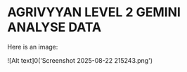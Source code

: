 
# AGRIVYYAN LEVEL 2 GEMINI ANALYSE DATA 

Here is an image:

![Alt text]0('Screenshot 2025-08-22 215243.png')
